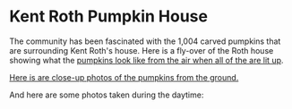 # Kent Roth Pumpkin House



The community has been fascinated with the 1,004 carved pumpkins that are surrounding Kent Roth's house. Here is a fly-over of the Roth house showing what the [pumpkins look like from the air when all of the are lit up](https://www.skypixel.com/share/video/pumpkin-house-village-of-shepherd).

[Here is are close-up photos of the pumpkins from the ground.](https://www.facebook.com/kent.w.roth/posts/10210895863498280)

And here are some photos taken during the daytime:



